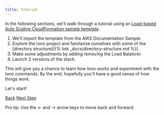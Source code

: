 ```yaml
---
title: Tutorial
---
```


In the following sections, we'll walk through a tutorial using an [Load-based Auto Scaling CloudFormation sample template](https://docs.aws.amazon.com/AWSCloudFormation/latest/UserGuide/sample-templates-services-us-west-2.html#w2ab2c23c48c13b7).

1. We'll import the template from the AWS Documentation Sample.
2. Explore the lono project and familarize ourselves with some of the [directory structure]({% link _docs/directory-structure.md %}).
3. Make some adjustments by adding removing the Load Balancer.
4. Launch 2 versions of the stack.

This will give you a chance to learn how lono works and experiment with the lono commands. By the end, hopefully you'll have a good sense of how things work.

Let's start!

<a id="prev" class="btn btn-basic" href="{% link _docs/install.md %}">Back</a>
<a id="next" class="btn btn-primary" href="">Next Step</a>
<p class="keyboard-tip">Pro tip: Use the <- and -> arrow keys to move back and forward.</p>

